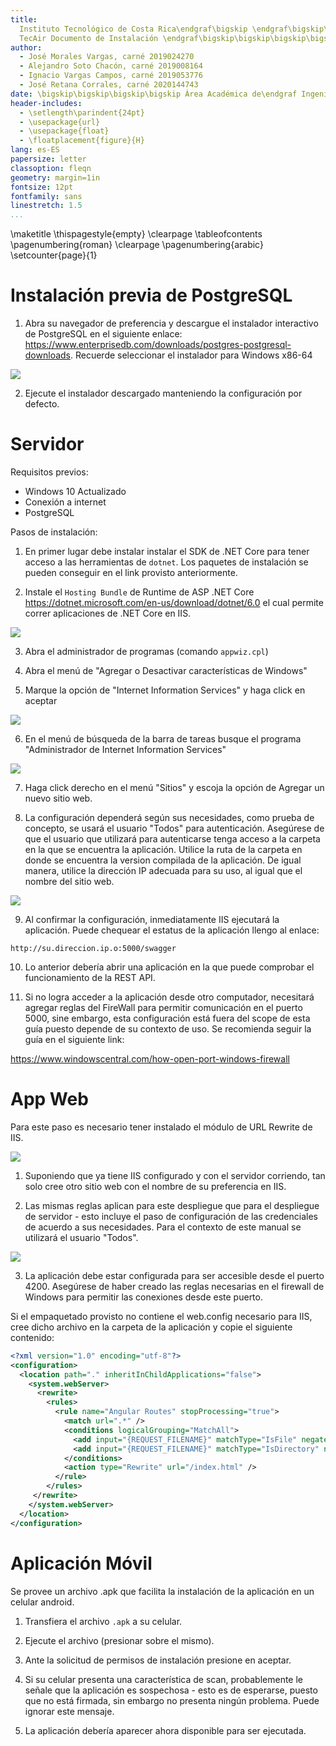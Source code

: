 ```yaml
---
title:
  Instituto Tecnológico de Costa Rica\endgraf\bigskip \endgraf\bigskip\bigskip\
  TecAir Documento de Instalación \endgraf\bigskip\bigskip\bigskip\bigskip
author:
  - José Morales Vargas, carné 2019024270
  - Alejandro Soto Chacón, carné 2019008164
  - Ignacio Vargas Campos, carné 2019053776
  - José Retana Corrales, carné 2020144743
date: \bigskip\bigskip\bigskip\bigskip Área Académica de\endgraf Ingeniería en Computadores \endgraf\bigskip\bigskip\ Bases de Datos \endgraf  (CE3101) \endgraf\bigskip\bigskip Profesor Marco Rivera Meneses \endgraf\vfill  Semestre I 2022
header-includes:
  - \setlength\parindent{24pt}
  - \usepackage{url}
  - \usepackage{float}
  - \floatplacement{figure}{H}
lang: es-ES
papersize: letter
classoption: fleqn
geometry: margin=1in
fontsize: 12pt
fontfamily: sans
linestretch: 1.5
...
```


\maketitle
\thispagestyle{empty}
\clearpage
\tableofcontents
\pagenumbering{roman}
\clearpage
\pagenumbering{arabic}
\setcounter{page}{1}


# Instalación previa de PostgreSQL

1. Abra su navegador de preferencia y descargue el instalador interactivo de PostgreSQL en el siguiente enlace: <https://www.enterprisedb.com/downloads/postgres-postgresql-downloads>. Recuerde seleccionar el instalador para Windows x86-64

![](imgs/postgres.png)

2. Ejecute el instalador descargado manteniendo la configuración por defecto.


# Servidor 

Requisitos previos:

- Windows 10 Actualizado
- Conexión a internet
- PostgreSQL 

Pasos de instalación:

1. En primer lugar debe instalar instalar el SDK de .NET Core para tener acceso a las herramientas de `dotnet`. Los paquetes de instalación se pueden conseguir en el link provisto anteriormente.

2. Instale el `Hosting Bundle` de Runtime de ASP .NET Core  <https://dotnet.microsoft.com/en-us/download/dotnet/6.0> el cual permite correr aplicaciones de .NET Core en IIS.

![](imgs/hostingbundle.png)

3. Abra el administrador de programas (comando `appwiz.cpl`)

4. Abra el menú de "Agregar o Desactivar características de Windows"

5. Marque la opción de "Internet Information Services" y haga click en aceptar

![](imgs/iis.png)

6. En el menú de búsqueda de la barra de tareas busque el programa "Administrador de Internet Information Services"

![](imgs/adminiis.png)

7. Haga click derecho en el menú "Sitios" y escoja la opción de Agregar un nuevo sitio web.

8. La configuración dependerá según sus necesidades, como prueba de concepto, se usará el usuario "Todos" para autenticación. Asegúrese de que el usuario que utilizará para autenticarse tenga acceso a la carpeta en la que se encuentra la aplicación. Utilice la ruta de la carpeta en donde se encuentra la version compilada de la aplicación. De igual manera, utilice la dirección IP adecuada para su uso, al igual que el nombre del sitio web. 

![](imgs/config_sitio.png)

9. Al confirmar la configuración, inmediatamente IIS ejecutará la aplicación. Puede chequear el estatus de la aplicación llengo al enlace:

```
http://su.direccion.ip.o:5000/swagger
```

10. Lo anterior debería abrir una aplicación en la que puede comprobar el funcionamiento de la REST API.

11. Si no logra acceder a la aplicación desde otro computador, necesitará agregar reglas del FireWall para permitir comunicación en el puerto 5000, sine embargo, esta configuración está fuera del scope de esta guía puesto depende de su contexto de uso. Se recomienda seguir la guía en el siguiente link:

<https://www.windowscentral.com/how-open-port-windows-firewall>

# App Web

Para este paso es necesario tener instalado el módulo de URL Rewrite de IIS.

![](imgs/url_rewrite.png)

1. Suponiendo que ya tiene IIS configurado y con el servidor corriendo, tan solo cree otro sitio web con el nombre de su preferencia en IIS.

2. Las mismas reglas aplican para este despliegue que para el despliegue de servidor - esto incluye el paso de configuración de las credenciales de acuerdo a sus necesidades. Para el contexto de este manual se utilizará el usuario "Todos".

![](imgs/configwebapp.png)

3. La aplicación debe estar configurada para ser accesible desde el puerto 4200. Asegúrese de haber creado las reglas necesarias en el firewall de Windows para permitir las conexiones desde este puerto.

Si el empaquetado provisto no contiene el web.config necesario para IIS, cree dicho archivo en la carpeta de la aplicación y copie el siguiente contenido:

```XML
<?xml version="1.0" encoding="utf-8"?>
<configuration>
  <location path="." inheritInChildApplications="false">
    <system.webServer>
      <rewrite>
    	<rules>
      	  <rule name="Angular Routes" stopProcessing="true">
            <match url=".*" />
            <conditions logicalGrouping="MatchAll">
              <add input="{REQUEST_FILENAME}" matchType="IsFile" negate="true" />
              <add input="{REQUEST_FILENAME}" matchType="IsDirectory" negate="true" />
            </conditions>
            <action type="Rewrite" url="/index.html" />
      	  </rule>
    	</rules>
     </rewrite>
    </system.webServer>
  </location>
</configuration>
```

# Aplicación Móvil

Se provee un archivo .apk que facilita la instalación de la aplicación en un celular android.

1. Transfiera el archivo `.apk` a su celular. 

1. Ejecute el archivo (presionar sobre el mismo).

2. Ante la solicitud de permisos de instalación presione en aceptar.

3. Si su celular presenta una característica de scan, probablemente le señale que la aplicación es sospechosa - esto es de esperarse, puesto que no está firmada, sin embargo no presenta ningún problema. Puede ignorar este mensaje. 

4. La aplicación debería aparecer ahora disponible para ser ejecutada.


